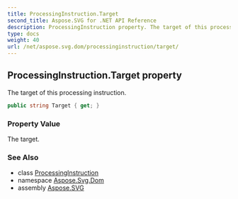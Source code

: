 ```yaml
---
title: ProcessingInstruction.Target
second_title: Aspose.SVG for .NET API Reference
description: ProcessingInstruction property. The target of this processing instruction
type: docs
weight: 40
url: /net/aspose.svg.dom/processinginstruction/target/
---
```

## ProcessingInstruction.Target property

The target of this processing instruction.

```csharp
public string Target { get; }
```

### Property Value

The target.

### See Also

* class [ProcessingInstruction](../)
* namespace [Aspose.Svg.Dom](../../../aspose.svg.dom/)
* assembly [Aspose.SVG](../../../)
